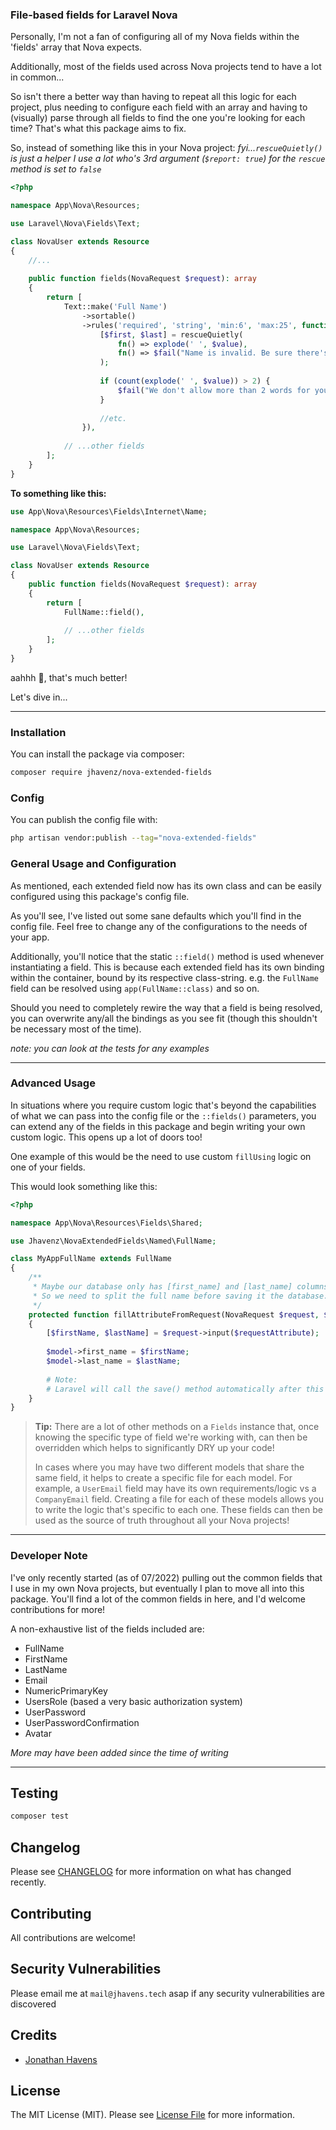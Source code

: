 ### File-based fields for Laravel Nova

Personally, I'm not a fan of configuring all of my Nova fields within the 'fields' array that Nova expects.

Additionally, most of the fields used across Nova projects tend to have a lot in common...

So isn't there a better way than having to repeat all this logic for each project, plus needing to
configure each field with an array and having to (visually) parse through all fields to find the one
you're looking for each time? That's what this package aims to fix.

So, instead of something like this in your Nova project:
_fyi...`rescueQuietly()` is just a helper I use a lot who's 3rd argument (`$report: true`) for the `rescue` method is
set to `false`_

```php
<?php

namespace App\Nova\Resources;

use Laravel\Nova\Fields\Text;

class NovaUser extends Resource
{
    //...
    
    public function fields(NovaRequest $request): array
    {
        return [
            Text::make('Full Name')
                ->sortable()
                ->rules('required', 'string', 'min:6', 'max:25', function ($attr, $value, $fail) {
                    [$first, $last] = rescueQuietly(
                        fn() => explode(' ', $value),
                        fn() => $fail("Name is invalid. Be sure there's a space between your first and last name")
                    );
                    
                    if (count(explode(' ', $value)) > 2) { 
                        $fail("We don't allow more than 2 words for your Name. If needed, please join your first/last name. e.g. Wernher VonBraun")
                    }
                    
                    //etc.
                }),
                
            // ...other fields
        ];
    }
}

```

**To something like this:**

```php
use App\Nova\Resources\Fields\Internet\Name;

namespace App\Nova\Resources;

use Laravel\Nova\Fields\Text;

class NovaUser extends Resource
{
    public function fields(NovaRequest $request): array
    {
        return [
            FullName::field(),
            
            // ...other fields
        ];
    }
}
```

aahhh 🤗, that's much better!

Let's dive in...

---

### Installation

You can install the package via composer:

```bash
composer require jhavenz/nova-extended-fields
```

### Config

You can publish the config file with:

```bash
php artisan vendor:publish --tag="nova-extended-fields"
```

### General Usage and Configuration

As mentioned, each extended field now has its own class and can be easily configured using this package's config file.

As you'll see, I've listed out some sane defaults which you'll find in the config file.
Feel free to change any of the configurations to the needs of your app.

Additionally, you'll notice that the static `::field()` method is used whenever instantiating a field. This is because
each extended field has its own binding within the container, bound by its respective class-string.
e.g. the `FullName` field can be resolved using `app(FullName::class)` and so on.

Should you need to completely rewire the way that a field is being resolved, you can overwrite any/all the bindings as
you see fit (though this shouldn't be necessary most of the time).

_note: you can look at the tests for any examples_

---

### Advanced Usage

In situations where you require custom logic that's beyond the capabilities of what we can
pass into the config file or the `::fields()` parameters, you can extend any of the
fields in this package and begin writing your own custom logic. This opens up a lot of doors too!

One example of this would be the need to use custom `fillUsing` logic on one of your fields.

This would look something like this:

```php
<?php

namespace App\Nova\Resources\Fields\Shared;

use Jhavenz\NovaExtendedFields\Named\FullName;

class MyAppFullName extends FullName
{
    /**
     * Maybe our database only has [first_name] and [last_name] columns. 
     * So we need to split the full name before saving it the database...
     */
    protected function fillAttributeFromRequest(NovaRequest $request, $requestAttribute, $model, $attribute)
    {
        [$firstName, $lastName] = $request->input($requestAttribute);
          
        $model->first_name = $firstName;
        $model->last_name = $lastName;
        
        # Note:
        # Laravel will call the save() method automatically after this method completes
    }
}
```

> **Tip:**
> There are a lot of other methods on a `Fields` instance that, once knowing the specific type of field we're working
> with, can then be overridden which helps to significantly DRY up your code!
>
> In cases where you may have two different models that share the same field, it helps to create a specific file for
> each model. For example, a `UserEmail` field may have its own requirements/logic vs a `CompanyEmail` field.
> Creating a file for each of these models allows you to write the logic that's specific to each one.
> These fields can then be used as the source of truth throughout all your Nova projects!

---

### Developer Note

I've only recently started (as of 07/2022) pulling out the common fields that I use in my own Nova projects, but
eventually I plan
to move all into this package.
You'll find a lot of the common fields in here, and I'd welcome contributions for more!

A non-exhaustive list of the fields included are:

- FullName
- FirstName
- LastName
- Email
- NumericPrimaryKey
- UsersRole (based a very basic authorization system)
- UserPassword
- UserPasswordConfirmation
- Avatar

_More may have been added since the time of writing_

---

## Testing

```bash
composer test
```

## Changelog

Please see [CHANGELOG](CHANGELOG.md) for more information on what has changed recently.

## Contributing

All contributions are welcome!

## Security Vulnerabilities

Please email me at `mail@jhavens.tech` asap if any security vulnerabilities are discovered

## Credits

- [Jonathan Havens](https://github.com/jhavenz)

## License

The MIT License (MIT). Please see [License File](LICENSE.md) for more information.
